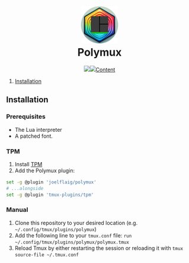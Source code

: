 <h1 align="center">
  <img src="./assets/Polymux.png" width="100" alt="Logo"/><br/>
  Polymux 
</h1>

<p align="center">
  <a href="https://github.com/joelflaig/polymux/stargazers"><img src="https://img.shields.io/github/stars/joelflaig/polymux?colorA=363a4f&colorB=b7bdf8&style=for-the-badge></a>
  <a href="https://github.com/joelflaig/polymux/stargazers"><img src="https://img.shields.io/github/issues/joelflaig/polymux?colorA=363a4f&colorB=b7bdf8&style=for-the-badge></a>

</p>

## Content
1. [Installation](#Installation)

## Installation

### Prerequisites
- The Lua interpreter
- A patched font.

### TPM
1. Install [TPM](https://github.com/tmux-plugins/tpm)
2. Add the Polymux plugin:

```bash
set -g @plugin 'joelflaig/polymux'
# ...alongside
set -g @plugin 'tmux-plugins/tpm'
```

### Manual

1. Clone this repository to your desired location (e.g.
   `~/.config/tmux/plugins/polymux`)
2. Add the following line to your `tmux.conf` file:
    `run ~/.config/tmux/plugins/polymux/polymux.tmux`
4. Reload Tmux by either restarting the session or reloading it with `tmux source-file ~/.tmux.conf`

